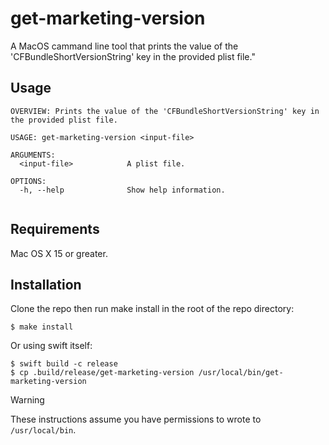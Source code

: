 # get-marketing-version

A MacOS cammand line tool that prints the value of the 'CFBundleShortVersionString' key in the provided plist file."

## Usage

```
OVERVIEW: Prints the value of the 'CFBundleShortVersionString' key in the provided plist file.

USAGE: get-marketing-version <input-file>

ARGUMENTS:
  <input-file>            A plist file.

OPTIONS:
  -h, --help              Show help information.
  
```

## Requirements

Mac OS X 15 or greater.

## Installation

Clone the repo then run make install in the root of the repo directory:

```
$ make install
```

Or using swift itself:

```
$ swift build -c release
$ cp .build/release/get-marketing-version /usr/local/bin/get-marketing-version
```

> [!WARNING]
> These instructions assume you have permissions to wrote to `/usr/local/bin`.